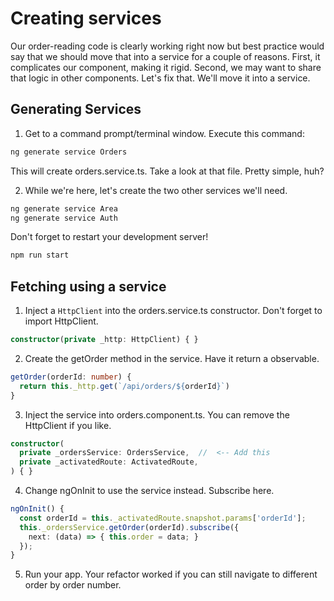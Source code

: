 
# Creating services
<!-- Time: YYmin -->
Our order-reading code is clearly working right now but best practice would say that we should move that into a service for a couple of reasons. First, it complicates our component, making it rigid. Second, we may want to share that logic in other components. Let's fix that. We'll move it into a service.

## Generating Services
1. Get to a command prompt/terminal window. Execute this command:
```bash
ng generate service Orders
```
This will create orders.service.ts. Take a look at that file. Pretty simple, huh?

2. While we're here, let's create the two other services we'll need.
```bash
ng generate service Area
ng generate service Auth
```

Don't forget to restart your development server!
```bash
npm run start
```

## Fetching using a service

1. Inject a `HttpClient` into the orders.service.ts constructor. Don't forget to import HttpClient.
```typescript
constructor(private _http: HttpClient) { }
```

2. Create the getOrder method in the service. Have it return a observable. 
```typescript
getOrder(orderId: number) {
  return this._http.get(`/api/orders/${orderId}`)
}
```

3. Inject the service into orders.component.ts. You can remove the HttpClient if you like.
```typescript
constructor(
  private _ordersService: OrdersService,  //  <-- Add this
  private _activatedRoute: ActivatedRoute,
) { }
```

4. Change ngOnInit to use the service instead. Subscribe here.
```typescript
ngOnInit() {
  const orderId = this._activatedRoute.snapshot.params['orderId'];
  this._ordersService.getOrder(orderId).subscribe({
    next: (data) => { this.order = data; }
  });
}
```

5. Run your app. Your refactor worked if you can still navigate to different order by order number.
